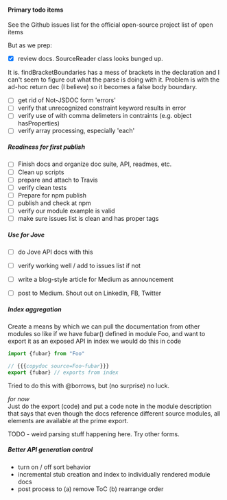 
#### Primary todo items
See the Github issues list for the official open-source project list of open items

But as we prep:

- [X] review docs. SourceReader class looks bunged up.

It is.  findBracketBoundaries has a mess of brackets in the declaration and I can't seem to figure out what the 
parse is doing with it.  Problem is with the ad-hoc return dec (I believe) so it becomes a false body boundary.




- [ ] get rid of Not-JSDOC form 'errors'
- [ ] verify that unrecognized constraint keyword results in error
- [ ] verify use of <list> with comma delimeters in contraints (e.g. object hasProperties)
- [ ] verify array processing, especially 'each'

##### Readiness for first publish

- [ ] Finish docs and organize doc suite, API, readmes, etc.
- [ ] Clean up scripts 
- [ ] prepare and attach to Travis
- [ ] verify clean tests
- [ ] Prepare for npm publish
- [ ] publish and check at npm
- [ ] verify our module example is valid
- [ ] make sure issues list is clean and has proper tags

##### Use for Jove

- [ ] do Jove API docs with this
- [ ] verify working well / add to issues list if not
- [ ] write a blog-style article for Medium as announcement
- [ ] post to Medium.  Shout out on LinkedIn, FB, Twitter


##### Index aggregation
Create a means by which we can pull the documentation from other modules
so like if we have fubar() defined in module Foo, and want to export it as an exposed API in index
we would do this in code

```typescript
import {fubar} from "Foo"

// {{{copydoc source=Foo~fubar}}}
export {fubar} // exports from index
```
Tried to do this with @borrows, but (no surprise) no luck.

_for now_  
Just do the export (code) and put a code note in the module description that says that even though the
docs reference different source modules, all elements are available at the prime export.

TODO - weird parsing stuff happening here.  Try other forms.

##### Better API generation control

- turn on / off sort behavior
- incremental stub creation and index to individually rendered module docs
- post process to (a) remove ToC (b) rearrange order

